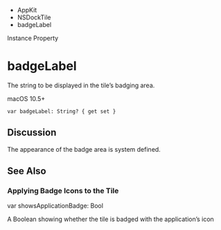

- AppKit
- NSDockTile
-  badgeLabel 

Instance Property

# badgeLabel

The string to be displayed in the tile’s badging area.

macOS 10.5+

``` source
var badgeLabel: String? { get set }
```

## Discussion

The appearance of the badge area is system defined.

## See Also

### Applying Badge Icons to the Tile

var showsApplicationBadge: Bool

A Boolean showing whether the tile is badged with the application’s icon

